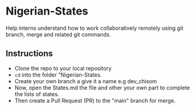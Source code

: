 # Nigerian-States

Help interns understand how to work collaboratively remotely using git branch, merge and related git commands.

## Instructions

- Clone the repo to your local repository
- `cd` into the folder "Nigerian-States.
- Create your own branch a give it a name e.g dev_chisom
- Now, open the States.md the file and other your own part to complete the lists of states.
- Then create a Pull Request (PR) to the "main" branch for merge.
